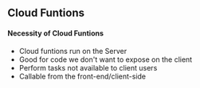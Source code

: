 
## Cloud Funtions

#### Necessity of Cloud Funtions

- Cloud funtions run on the Server
- Good for code we don't want to expose on the client
- Perform tasks not available to client users
- Callable from the front-end/client-side
